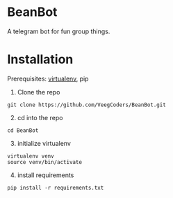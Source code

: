 BeanBot
=======

A telegram bot for fun group things. 

# Installation

Prerequisites: [virtualenv](https://virtualenv.pypa.io/en/stable/installation/), pip

1. Clone the repo
```
git clone https://github.com/VeegCoders/BeanBot.git
```
2. cd into the repo
```
cd BeanBot
```
3. initialize virtualenv
```
virtualenv venv
source venv/bin/activate
```
4. install requirements
```
pip install -r requirements.txt
```
